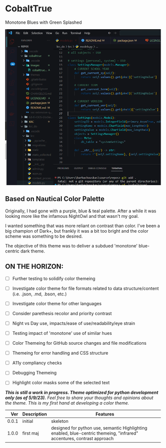 # CobaltTrue
Monotone Blues with Green Splashed

![Screenshot of CobaltTrue on VSCode.](images/ct-ss.png)


## Based on Nautical Color Palette
Originally, I had gone with a purple, blue & teal palette.
After a while it was looking more like the infamous NightOwl and that wasn't my goal.

I wanted something that was more reliant on contrast than color.
I've been a big champion of Dark+, but frankly it was a bit too bright and the color scheme was something to be desired.

The objective of this theme was to deliver a subdued 'monotone' blue-centric dark theme.



## ON THE HORIZON:
- [ ] Further testing to solidify color themeing
- [ ] Investigate color theme for file formats related to data structure/content (i.e. .json, .md, .bson, etc.)
- [ ] Investigate color theme for other languages
- [ ] Consider parethesis recolor and priority contrast
- [ ] Night vs Day use, impacts/ease of use/readability/eye strain
- [ ] Testing impact of 'monotone' use of similar hues
- [ ] Color Themeing for GitHub source changes and file modifications
- [ ] Themeing for error handling and CSS structure
- [ ] A11y compliancy checks
- [ ] Debugging Themeing
- [ ] Highlight color masks some of the selected text


***This is still a work in progress. Theme optimized for python development only (as of 5/9/23).***
*Feel free to share your thoughts and opinions about the theme. This is my first hand at developing a color theme.*

| Ver | Description | Features |
|----:|-------------|----------|
|0.0.1|initial      |skeleton  |
|1.0.0|first maj    |designed for python use, semantic Highlighting enabled, blue-centric themeing, "infrared" accentures, contrast approach|
